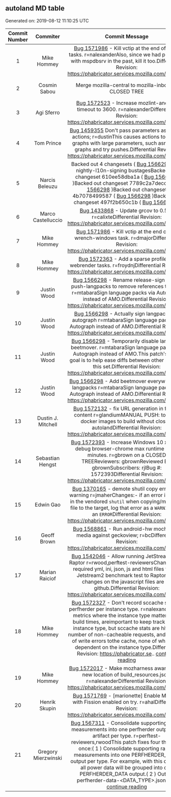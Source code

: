 ## autoland MD table
Generated on: 2019-08-12 11:10:25 UTC

| Commit Number | Commiter | Commit Message | Commit Url | Date | 
|:-----:|:-----:|:----------------------------------:|:------:|:----:| 
|1|Mike Hommey |[Bug 1571986](https://bugzilla.mozilla.org/show_bug.cgi?id=1571986)  - Kill vctip at the end of more tasks. r=nalexanderAlso, since we had problems with mspdbsrv in the past, kill it too.Differential Revision: https://phabricator.services.mozilla.com/D41340|[URL](https://hg.mozilla.org/integration/autoland/pushloghtml?changeset=451992f4d9af)|2019-08-10 22:49:45
|2|Cosmin Sabou |Merge mozilla-central to mozilla-inbound. CLOSED TREE|[URL](https://hg.mozilla.org/integration/autoland/pushloghtml?changeset=b45f9acbdfe4)|2019-08-10 21:39:11
|3|Agi Sferro |[Bug 1572523](https://bugzilla.mozilla.org/show_bug.cgi?id=1572523)  - Increase mozlint-android timeout to 3600. r=nalexanderDifferential Revision: https://phabricator.services.mozilla.com/D41393|[URL](https://hg.mozilla.org/integration/autoland/pushloghtml?changeset=6a5852628b53)|2019-08-09 17:46:14
|4|Tom Prince |[Bug 1459355](https://bugzilla.mozilla.org/show_bug.cgi?id=1459355)  Don't pass parameters as part of actions; r=dustinThis causes actions to fail on graphs with large parameters, such asrelease graphs and try pushes.Differential Revision: https://phabricator.services.mozilla.com/D37499|[URL](https://hg.mozilla.org/integration/autoland/pushloghtml?changeset=41e1201729b5)|2019-08-09 17:12:29
|5|Narcis Beleuzu |Backed out 4 changesets ( [Bug 1566298](https://bugzilla.mozilla.org/show_bug.cgi?id=1566298)  ) for nightly-l10n-signing bustagesBacked out changeset 610ee58dba1a ( [Bug 1566298](https://bugzilla.mozilla.org/show_bug.cgi?id=1566298)  )Backed out changeset 7789c2a7decc ( [Bug 1566298](https://bugzilla.mozilla.org/show_bug.cgi?id=1566298)  )Backed out changeset 4b7078499587 ( [Bug 1566298](https://bugzilla.mozilla.org/show_bug.cgi?id=1566298)  )Backed out changeset 497f2b650c1b ( [Bug 1566298](https://bugzilla.mozilla.org/show_bug.cgi?id=1566298)  )|[URL](https://hg.mozilla.org/integration/autoland/pushloghtml?changeset=0f9e8c785bee)|2019-08-09 13:44:34
|6|Marco Castelluccio |[Bug 1433868](https://bugzilla.mozilla.org/show_bug.cgi?id=1433868)  - Update grcov to 0.5.3. r=calixteDifferential Revision: https://phabricator.services.mozilla.com/D41203|[URL](https://hg.mozilla.org/integration/autoland/pushloghtml?changeset=9fa54e718e2a)|2019-08-09 08:27:15
|7|Mike Hommey |[Bug 1571986](https://bugzilla.mozilla.org/show_bug.cgi?id=1571986)  - Kill vctip at the end of the wrench-windows task. r=dmajorDifferential Revision: https://phabricator.services.mozilla.com/D41165|[URL](https://hg.mozilla.org/integration/autoland/pushloghtml?changeset=7ce7a9676ad3)|2019-08-09 02:07:48
|8|Mike Hommey |[Bug 1572363](https://bugzilla.mozilla.org/show_bug.cgi?id=1572363)  - Add a sparse profile for webrender tasks. r=froydnjDifferential Revision: https://phabricator.services.mozilla.com/D41152|[URL](https://hg.mozilla.org/integration/autoland/pushloghtml?changeset=f6a14f28ef30)|2019-08-09 02:05:10
|9|Justin Wood |[Bug 1566298](https://bugzilla.mozilla.org/show_bug.cgi?id=1566298)  - Rename release-sign-and-push-langpacks to remove references to sign. r=mtabaraSign language packs via Autograph instead of AMO.Differential Revision: https://phabricator.services.mozilla.com/D38148|[URL](https://hg.mozilla.org/integration/autoland/pushloghtml?changeset=497f2b650c1b)|2019-08-09 01:58:25
|10|Justin Wood |[Bug 1566298](https://bugzilla.mozilla.org/show_bug.cgi?id=1566298)  - Actually sign langpacks via autograph r=mtabaraSign language packs via Autograph instead of AMO.Differential Revision: https://phabricator.services.mozilla.com/D38149|[URL](https://hg.mozilla.org/integration/autoland/pushloghtml?changeset=4b7078499587)|2019-08-09 01:58:25
|11|Justin Wood |[Bug 1566298](https://bugzilla.mozilla.org/show_bug.cgi?id=1566298)  - Temporarily disable langpack beetmover. r=mtabaraSign language packs via Autograph instead of AMO.This patch's main goal is to help ease diffs between other parts of this set.Differential Revision: https://phabricator.services.mozilla.com/D38150|[URL](https://hg.mozilla.org/integration/autoland/pushloghtml?changeset=7789c2a7decc)|2019-08-09 01:58:25
|12|Justin Wood |[Bug 1566298](https://bugzilla.mozilla.org/show_bug.cgi?id=1566298)  - Add beetmover everywhere for langpacks r=mtabaraSign language packs via Autograph instead of AMO.Differential Revision: https://phabricator.services.mozilla.com/D37832|[URL](https://hg.mozilla.org/integration/autoland/pushloghtml?changeset=610ee58dba1a)|2019-08-09 01:58:25
|13|Dustin J. Mitchell |[Bug 1572132](https://bugzilla.mozilla.org/show_bug.cgi?id=1572132)  - fix URL generation in fetch-content r=glandiumMANUAL PUSH: to allow docker images to build without closing autolandDifferential Revision: https://phabricator.services.mozilla.com/D41038|[URL](https://hg.mozilla.org/integration/autoland/pushloghtml?changeset=8c1baf90e775)|2019-08-09 00:07:00
|14|Sebastian Hengst |[Bug 1572393](https://bugzilla.mozilla.org/show_bug.cgi?id=1572393)  - Increase Windows 10 x64 QR debug browser-chrome max runtime to 90 minutes. r=gbrown on a CLOSED TREEReviewers: gbrownReviewed By: gbrownSubscribers: rjlBug #: 1572393Differential Revision: https://phabricator.services.mozilla.com/D41297|[URL](https://hg.mozilla.org/integration/autoland/pushloghtml?changeset=f8dfdd9df98f)|2019-08-08 23:41:58
|15|Edwin Gao |[Bug 1370165](https://bugzilla.mozilla.org/show_bug.cgi?id=1370165)  - demote shutil copy error to a warning r=jmaherChanges:- if an error is raised in the vendored `shutil` when copying/moving a file to the target, log that error as a `WARNING`, not an `ERROR`Differential Revision: https://phabricator.services.mozilla.com/D40914|[URL](https://hg.mozilla.org/integration/autoland/pushloghtml?changeset=dedacb18f710)|2019-08-08 19:45:05
|16|Geoff Brown |[Bug 1568861](https://bugzilla.mozilla.org/show_bug.cgi?id=1568861)  - Run android-hw mochitest-media against geckoview; r=bcDifferential Revision: https://phabricator.services.mozilla.com/D41205|[URL](https://hg.mozilla.org/integration/autoland/pushloghtml?changeset=8bd696e50a12)|2019-08-08 14:34:56
|17|Marian Raiciof |[Bug 1542046](https://bugzilla.mozilla.org/show_bug.cgi?id=1542046)  - Allow running JetStream2 via Raptor r=rwood,perftest-reviewersChanged the required yml, ini, json, js and html files to add Jetstream2 benchmark test to Raptor.The changes on the javascript files are on github.Differential Revision: https://phabricator.services.mozilla.com/D35418|[URL](https://hg.mozilla.org/integration/autoland/pushloghtml?changeset=6aff093ae164)|2019-08-08 09:57:00
|18|Mike Hommey |[Bug 1572327](https://bugzilla.mozilla.org/show_bug.cgi?id=1572327)  - Don't record sccache stats in perfherder per instance type. r=nalexanderBuild metrics where the instance type matters, like build times, areimportant to keep track of per instance type, but sccache stats are hitrates, number of non-cacheable requests, and number of write errors tothe cache, none of which are dependent on the instance type.Differential Revision: https://phabricator.se.. [continue reading]( https://hg.mozilla.org/integration/autoland/pushloghtml?changeset=e27bb201e739 )|[URL](https://hg.mozilla.org/integration/autoland/pushloghtml?changeset=e27bb201e739)|2019-08-08 09:31:11
|19|Mike Hommey |[Bug 1572017](https://bugzilla.mozilla.org/show_bug.cgi?id=1572017)  - Make mozharness aware of the new location of build_resources.json. r=nalexanderDifferential Revision: https://phabricator.services.mozilla.com/D40943|[URL](https://hg.mozilla.org/integration/autoland/pushloghtml?changeset=3a6114f56960)|2019-08-07 20:44:12
|20|Henrik Skupin |[Bug 1571769](https://bugzilla.mozilla.org/show_bug.cgi?id=1571769)  - [marionette] Enable Mn jobs with Fission enabled on try. r=ahalDifferential Revision: https://phabricator.services.mozilla.com/D40862|[URL](https://hg.mozilla.org/integration/autoland/pushloghtml?changeset=ae492dcd4e62)|2019-08-07 20:40:27
|21|Gregory Mierzwinski |[Bug 1567311](https://bugzilla.mozilla.org/show_bug.cgi?id=1567311)  - Consolidate supporting raptor measurements into one perfherder output and artifact per type. r=perftest-reviewers,rwoodThis patch fixes four things at once:( 1 ) Consolidate supporting raptor measurements into one PERFHERDER_DATA output per type. For example, with this change, all power data will be grouped into one PERFHERDER_DATA output.( 2 ) Output perfherder-data-<DATA_TYPE>.json for.. [continue reading]( https://hg.mozilla.org/integration/autoland/pushloghtml?changeset=50687ba1d4c7 )|[URL](https://hg.mozilla.org/integration/autoland/pushloghtml?changeset=50687ba1d4c7)|2019-08-07 16:10:17
